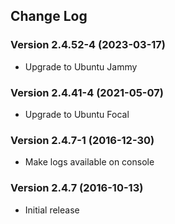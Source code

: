 ## Change Log
### Version 2.4.52-4 (2023-03-17)
- Upgrade to Ubuntu Jammy
### Version 2.4.41-4 (2021-05-07)
- Upgrade to Ubuntu Focal
### Version 2.4.7-1 (2016-12-30)
- Make logs available on console
### Version 2.4.7 (2016-10-13)
- Initial release
